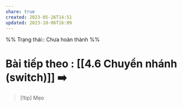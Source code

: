 ```yaml
---
share: true
created: 2023-05-26T14:51
updated: 2023-10-06T16:09
---
```

%%
Trạng thái:: Chưa hoàn thành
%%
# Bài tiếp theo : [[4.6 Chuyển nhánh (switch)]] ➡️

> [!tip] Mẹo
